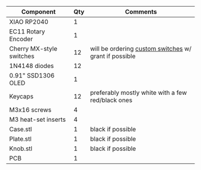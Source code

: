 | Component                | Qty | Comments                                                                                                                 |
|--------------------------|-----|--------------------------------------------------------------------------------------------------------------------------|
| XIAO RP2040              | 1   |                                                                                                                          |
| EC11 Rotary Encoder      | 1   |                                                                                                                          |
| Cherry MX-style switches | 12  | will be ordering [custom switches](https://divinikey.com/products/gateron-smoothie-linear-switches) w/ grant if possible |
| 1N4148 diodes            | 12  |                                                                                                                          |
| 0.91" SSD1306 OLED       | 1   |                                                                                                                          |
| Keycaps                  | 12  | preferably mostly white with a few red/black ones                                                                        |
| M3x16 screws             | 4   |                                                                                                                          |
| M3 heat-set inserts      | 4   |                                                                                                                          |
| Case.stl                 | 1   | black if possible                                                                                                        |
| Plate.stl                | 1   | black if possible                                                                                                        |
| Knob.stl                 | 1   | black if possible                                                                                                        |
| PCB                      | 1   |          